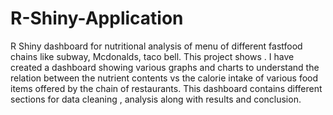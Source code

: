 # R-Shiny-Application
R Shiny dashboard for nutritional analysis of menu of different fastfood chains like subway, Mcdonalds, taco bell. This project shows . I have created a dashboard showing various graphs and charts to understand the relation between the nutrient contents vs the calorie intake of various food items offered by the chain of restaurants. This dashboard contains different sections for data cleaning , analysis along with results and conclusion. 
